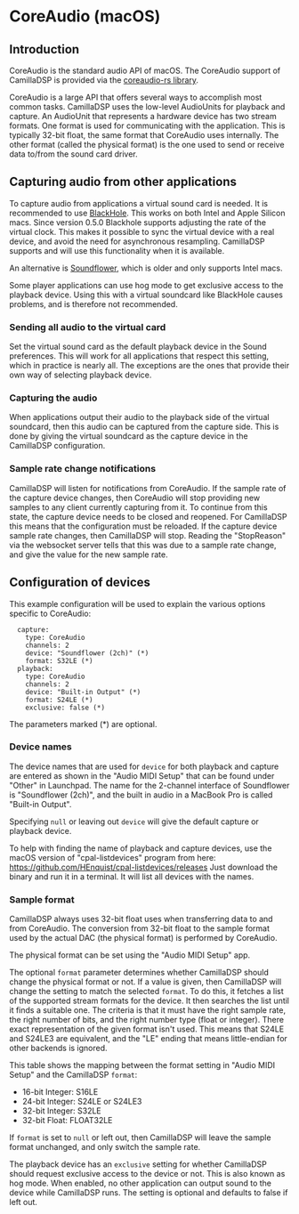 # CoreAudio (macOS)

## Introduction
CoreAudio is the standard audio API of macOS.
The CoreAudio support of CamillaDSP is provided via the [coreaudio-rs library](https://github.com/RustAudio/coreaudio-rs). 

CoreAudio is a large API that offers several ways to accomplish most common tasks.
CamillaDSP uses the low-level AudioUnits for playback and capture.
An AudioUnit that represents a hardware device has two stream formats.
One format is used for communicating with the application.
This is typically 32-bit float, the same format that CoreAudio uses internally.
The other format (called the physical format) is the one used to send or receive data to/from the sound card driver. 

## Capturing audio from other applications

To capture audio from applications a virtual sound card is needed. 
It is recommended to use [BlackHole](https://github.com/ExistentialAudio/BlackHole).
This works on both Intel and Apple Silicon macs.
Since version 0.5.0 Blackhole supports adjusting the rate of the virtual clock.
This makes it possible to sync the virtual device with a real device, and avoid the need for asynchronous resampling.
CamillaDSP supports and will use this functionality when it is available.

An alternative is [Soundflower](https://github.com/mattingalls/Soundflower), which is older and only supports Intel macs.

Some player applications can use hog mode to get exclusive access to the playback device.
Using this with a virtual soundcard like BlackHole causes problems, and is therefore not recommended.

### Sending all audio to the virtual card
Set the virtual sound card as the default playback device in the Sound preferences.
This will work for all applications that respect this setting, which in practice is nearly all.
The exceptions are the ones that provide their own way of selecting playback device.

### Capturing the audio
When applications output their audio to the playback side of the virtual soundcard, then this audio can be captured from the capture side.
This is done by giving the virtual soundcard as the capture device in the CamillaDSP configuration.

### Sample rate change notifications
CamillaDSP will listen for notifications from CoreAudio.
If the sample rate of the capture device changes, then CoreAudio will stop providing new samples to any client currently capturing from it.
To continue from this state, the capture device needs to be closed and reopened.
For CamillaDSP this means that the configuration must be reloaded.
If the capture device sample rate changes, then CamillaDSP will stop.
Reading the "StopReason" via the websocket server tells that this was due to a sample rate change, and give the value for the new sample rate.

## Configuration of devices

This example configuration will be used to explain the various options specific to CoreAudio:
```
  capture:
    type: CoreAudio
    channels: 2
    device: "Soundflower (2ch)" (*)
    format: S32LE (*)
  playback:
    type: CoreAudio
    channels: 2
    device: "Built-in Output" (*)
    format: S24LE (*)
    exclusive: false (*)
```
The parameters marked (*) are optional.

### Device names
The device names that are used for `device` for both playback and capture are entered as shown in the "Audio MIDI Setup" that can be found under "Other" in Launchpad.
The name for the 2-channel interface of Soundflower is "Soundflower (2ch)", and the built in audio in a MacBook Pro is called "Built-in Output".

Specifying `null` or leaving out `device` will give the default capture or playback device.

To help with finding the name of playback and capture devices, use the macOS version of "cpal-listdevices" program from here: https://github.com/HEnquist/cpal-listdevices/releases
Just download the binary and run it in a terminal. It will list all devices with the names.

### Sample format
CamillaDSP always uses 32-bit float uses when transferring data to and from CoreAudio.
The conversion from 32-bit float to the sample format used by the actual DAC (the physical format) is performed by CoreAudio.

The physical format can be set using the "Audio MIDI Setup" app.

The optional `format` parameter determines whether CamillaDSP should change the physical format or not.
If a value is given, then CamillaDSP will change the setting to match the selected `format`.
To do this, it fetches a list of the supported stream formats for the device.
It then searches the list until it finds a suitable one. 
The criteria is that it must have the right sample rate, the right number of bits,
and the right number type (float or integer).
There exact representation of the given format isn't used.
This means that S24LE and S24LE3 are equivalent, and the "LE" ending that means
little-endian for other backends is ignored.

This table shows the mapping between the format setting in "Audio MIDI Setup" and the CamillaDSP `format`:
- 16-bit Integer: S16LE
- 24-bit Integer: S24LE or S24LE3
- 32-bit Integer: S32LE
- 32-bit Float: FLOAT32LE

If `format` is set to `null` or left out, then CamillaDSP will leave the sample format unchanged, and only switch the sample rate.

The playback device has an `exclusive` setting for whether CamillaDSP should request exclusive
access to the device or not. This is also known as hog mode. When enabled, no other application 
can output sound to the device while CamillaDSP runs. The setting is optional and defaults to false if left out.